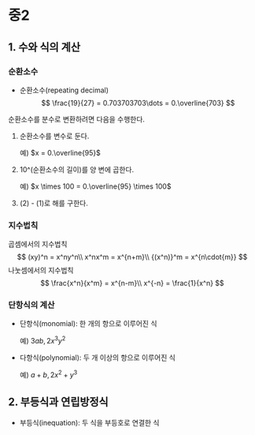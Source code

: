 # 중2

## 1. 수와 식의 계산

### 순환소수

- 순환소수(repeating decimal)
  $$
  \frac{19}{27} = 0.703703703\dots = 0.\overline{703}
  $$

순환소수를 분수로 변환하려면 다음을 수행한다.

1. 순환소수를 변수로 둔다.

   예)  $x = 0.\overline{95}$

2. 10^(순환소수의 길이)를 양 변에 곱한다.

   예)  $x \times 100 = 0.\overline{95} \times 100$

3. (2) - (1)로 해를 구한다.

### 지수법칙

곱셈에서의 지수법칙
$$
(xy)^n = x^ny^n\\
x^nx^m = x^{n+m}\\
{(x^n)}^m = x^{n\cdot{m}}
$$
나눗셈에서의 지수법칙
$$
\frac{x^n}{x^m} = x^{n-m}\\
x^{-n} = \frac{1}{x^n}
$$

### 단항식의 계산

- 단항식(monomial): 한 개의 항으로 이루어진 식

  예)  $3ab, 2x^3y^2$

- 다항식(polynomial): 두 개 이상의 항으로 이루어진 식

  예)  $a + b, 2x^2 + y^3$

## 2. 부등식과 연립방정식

- 부등식(inequation): 두 식을 부등호로 연결한 식
